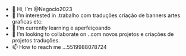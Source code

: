 - 👋 Hi, I’m @Negocio2023
- 👀 I’m interested in .trabalho com traduções criação de banners artes graficas etc:
- 🌱 I’m currently learning e aperfeiçoando
- 💞️ I’m looking to collaborate on ..com novos projetos e criações de projetos traduções.
- 📫 How to reach me ...5519988078724

<!---
Negocio2023/Negocio2023 is a ✨ special ✨ repository because its `README.md` (this file) appears on your GitHub profile.
You can click the Preview link to take a look at your changes.
--->
